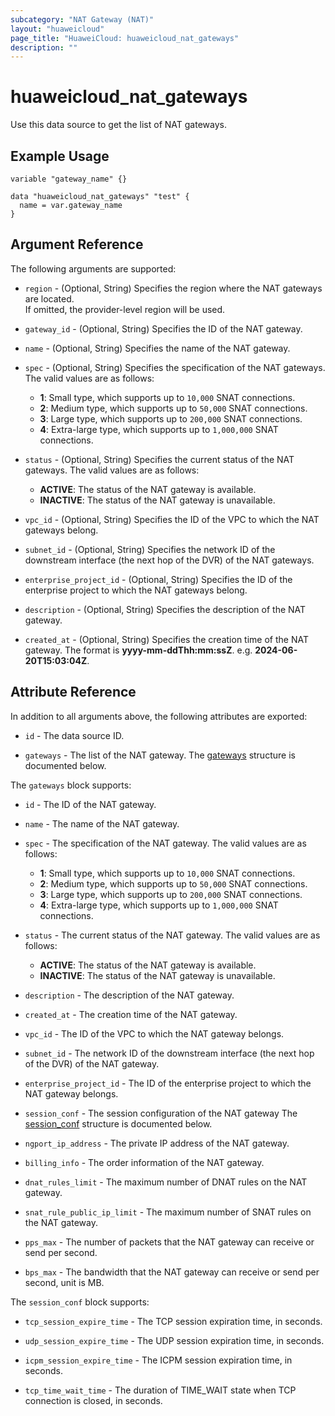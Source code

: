 ```yaml
---
subcategory: "NAT Gateway (NAT)"
layout: "huaweicloud"
page_title: "HuaweiCloud: huaweicloud_nat_gateways"
description: ""
---
```


# huaweicloud_nat_gateways

Use this data source to get the list of NAT gateways.

## Example Usage

```hcl
variable "gateway_name" {}

data "huaweicloud_nat_gateways" "test" {
  name = var.gateway_name
}
```

## Argument Reference

The following arguments are supported:

* `region` - (Optional, String) Specifies the region where the NAT gateways are located.  
  If omitted, the provider-level region will be used.

* `gateway_id` - (Optional, String) Specifies the ID of the NAT gateway.

* `name` - (Optional, String) Specifies the name of the NAT gateway.

* `spec` - (Optional, String) Specifies the specification of the NAT gateways.
  The valid values are as follows:
  + **1**: Small type, which supports up to `10,000` SNAT connections.
  + **2**: Medium type, which supports up to `50,000` SNAT connections.
  + **3**: Large type, which supports up to `200,000` SNAT connections.
  + **4**: Extra-large type, which supports up to `1,000,000` SNAT connections.

* `status` - (Optional, String) Specifies the current status of the NAT gateways.
  The valid values are as follows:
  + **ACTIVE**: The status of the NAT gateway is available.
  + **INACTIVE**: The status of the NAT gateway is unavailable.

* `vpc_id` - (Optional, String) Specifies the ID of the VPC to which the NAT gateways belong.

* `subnet_id` - (Optional, String) Specifies the network ID of the downstream interface (the next hop of the DVR) of
  the NAT gateways.

* `enterprise_project_id` - (Optional, String) Specifies the ID of the enterprise project to which the NAT
  gateways belong.

* `description` - (Optional, String) Specifies the description of the NAT gateway.

* `created_at` - (Optional, String) Specifies the creation time of the NAT gateway.
  The format is **yyyy-mm-ddThh:mm:ssZ**. e.g. **2024-06-20T15:03:04Z**.

## Attribute Reference

In addition to all arguments above, the following attributes are exported:

* `id` - The data source ID.

* `gateways` - The list of the NAT gateway.
  The [gateways](#GatewayPublicGateways) structure is documented below.

<a name="GatewayPublicGateways"></a>
The `gateways` block supports:

* `id` - The ID of the NAT gateway.

* `name` - The name of the NAT gateway.

* `spec` - The specification of the NAT gateway.
  The valid values are as follows:
  + **1**: Small type, which supports up to `10,000` SNAT connections.
  + **2**: Medium type, which supports up to `50,000` SNAT connections.
  + **3**: Large type, which supports up to `200,000` SNAT connections.
  + **4**: Extra-large type, which supports up to `1,000,000` SNAT connections.

* `status` - The current status of the NAT gateway.
  The valid values are as follows:
  + **ACTIVE**: The status of the NAT gateway is available.
  + **INACTIVE**: The status of the NAT gateway is unavailable.

* `description` - The description of the NAT gateway.

* `created_at` - The creation time of the NAT gateway.

* `vpc_id` - The ID of the VPC to which the NAT gateway belongs.

* `subnet_id` - The network ID of the downstream interface (the next hop of the DVR) of the NAT gateway.

* `enterprise_project_id` - The ID of the enterprise project to which the NAT gateway belongs.

* `session_conf` - The session configuration of the NAT gateway
  The [session_conf](#rule_session_conf) structure is documented below.

* `ngport_ip_address` - The private IP address of the NAT gateway.

* `billing_info` - The order information of the NAT gateway.

* `dnat_rules_limit` - The maximum number of DNAT rules on the NAT gateway.

* `snat_rule_public_ip_limit` - The maximum number of SNAT rules on the NAT gateway.

* `pps_max` - The number of packets that the NAT gateway can receive or send per second.

* `bps_max` - The bandwidth that the NAT gateway can receive or send per second, unit is MB.

<a name="rule_session_conf"></a>
The `session_conf` block supports:

* `tcp_session_expire_time` - The TCP session expiration time, in seconds.

* `udp_session_expire_time` - The UDP session expiration time, in seconds.

* `icpm_session_expire_time` - The ICPM session expiration time, in seconds.

* `tcp_time_wait_time` - The duration of TIME_WAIT state when TCP connection is closed, in seconds.
